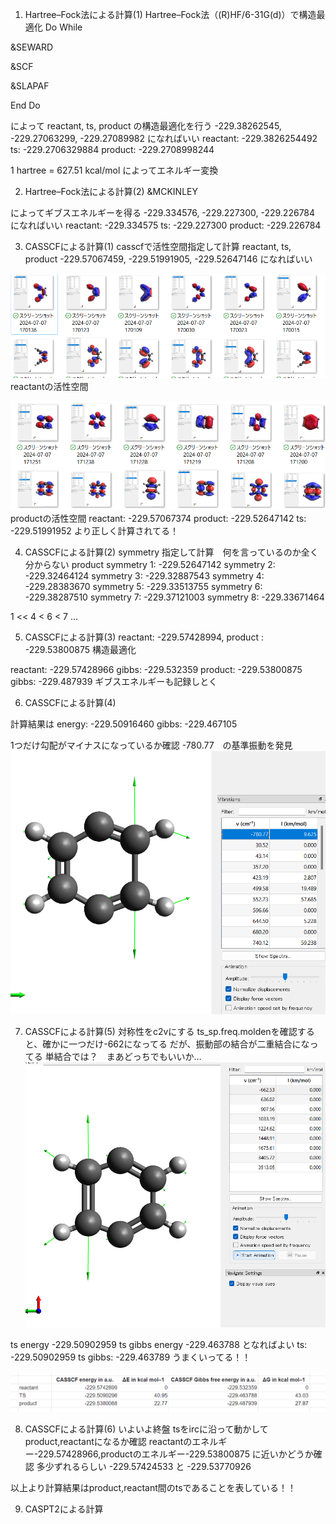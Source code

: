 01. Hartree–Fock法による計算(1)
Hartree–Fock法（(R)HF/6-31G(d)）で構造最適化
Do While

&SEWARD

&SCF

&SLAPAF

End Do

によって reactant, ts, product の構造最適化を行う
-229.38262545, -229.27063299, -229.27089982 になればいい
reactant: -229.3826254492
ts: -229.2706329884
product: -229.2708998244

 1 hartree = 627.51 kcal/mol によってエネルギー変換

02. Hartree–Fock法による計算(2)
&MCKINLEY

によってギブスエネルギーを得る
-229.334576, -229.227300, -229.226784 になればいい
reactant: -229.334575
ts: -229.227300
product: -229.226784 

03. CASSCFによる計算(1)
casscfで活性空間指定して計算 reactant, ts, product
-229.57067459, -229.51991905, -229.52647146 になればいい

![alt text](<スクリーンショット 2024-07-11 032557.png>)
reactantの活性空間

![alt text](<スクリーンショット 2024-07-11 032319.png>)
productの活性空間
reactant: -229.57067374
product: -229.52647142
ts: -229.51991952
より正しく計算されてる！

04. CASSCFによる計算(2)
symmetry 指定して計算　何を言っているのか全く分からない
product
symmetry 1: -229.52647142 
symmetry 2: -229.32464124
symmetry 3: -229.32887543
symmetry 4: -229.28383670
symmetry 5: -229.33513755
symmetry 6: -229.38287510
symmetry 7: -229.37121003
symmetry 8: -229.33671464

1 << 4 < 6 < 7 ...


05. CASSCFによる計算(3)
reactant: -229.57428994, product : -229.53800875 構造最適化

reactant: -229.57428966 gibbs: -229.532359
product: -229.53800875 gibbs: -229.487939
ギブスエネルギーも記録しとく

06. CASSCFによる計算(4)

計算結果は
energy: -229.50916460
gibbs: -229.467105


1つだけ勾配がマイナスになっているか確認
-780.77　の基準振動を発見
![alt text](<スクリーンショット 2024-07-11 012853.png>)

07. CASSCFによる計算(5)
対称性をc2vにする
ts_sp.freq.moldenを確認すると、確かに一つだけ-662になってる
だが、振動部の結合が二重結合になってる
単結合では？　まあどっちでもいいか…
![alt text](<スクリーンショット 2024-07-11 021102.png>)

ts energy -229.50902959
ts gibbs energy -229.463788
となればよい
ts: -229.50902959
ts gibbs: -229.463789
うまくいってる！！

![alt text](<スクリーンショット 2024-07-11 023553.png>)


08. CASSCFによる計算(6)
いよいよ終盤
tsをircに沿って動かしてproduct,reactantになるか確認
reactantのエネルギー-229.57428966,productのエネルギー-229.53800875
に近いかどうか確認
多少ずれるらしい
-229.57424533 と -229.53770926

以上より計算結果はproduct,reactant間のtsであることを表している！！

09. CASPT2による計算